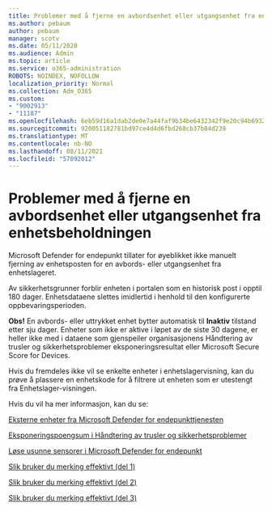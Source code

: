 ```yaml
---
title: Problemer med å fjerne en avbordsenhet eller utgangsenhet fra enhetsbeholdningen
ms.author: pebaum
author: pebaum
manager: scotv
ms.date: 05/11/2020
ms.audience: Admin
ms.topic: article
ms.service: o365-administration
ROBOTS: NOINDEX, NOFOLLOW
localization_priority: Normal
ms.collection: Adm_O365
ms.custom:
- "9002913"
- "11187"
ms.openlocfilehash: 6eb59d16a1dab2de0e7a44faf9b34be6432342f9e20c94b6932e69e937751add
ms.sourcegitcommit: 920051182781bd97ce4d4d6fbd268cb37b84d239
ms.translationtype: MT
ms.contentlocale: nb-NO
ms.lasthandoff: 08/11/2021
ms.locfileid: "57892012"
---
```

# <a name="issues-with-removing-an-offboarded-or-decommissioned-device-from-the-device-inventory"></a>Problemer med å fjerne en avbordsenhet eller utgangsenhet fra enhetsbeholdningen

Microsoft Defender for endepunkt tillater for øyeblikket ikke manuelt fjerning av enhetsposten for en avbords- eller utgangsenhet fra enhetslageret.

Av sikkerhetsgrunner forblir enheten i portalen som en historisk post i opptil 180 dager. Enhetsdataene slettes imidlertid i henhold til den konfigurerte oppbevaringsperioden.

**Obs!** En avbords- eller uttrykket enhet bytter automatisk til **Inaktiv** tilstand etter sju dager. Enheter som ikke er aktive i løpet av de siste 30 dagene, er heller ikke med i dataene som gjenspeiler organisasjonens Håndtering av trusler og sikkerhetsproblemer eksponeringsresultat eller Microsoft Secure Score for Devices.
 
Hvis du fremdeles ikke vil se enkelte enheter i enhetslagervisning, kan du prøve å plassere en enhetskode for å filtrere ut enheten som er utestengt fra Enhetslager-visningen.

Hvis du vil ha mer informasjon, kan du se:

[Eksterne enheter fra Microsoft Defender for endepunkttjenesten](https://docs.microsoft.com/microsoft-365/security/defender-endpoint/offboard-machines.md)

[Eksponeringspoengsum i Håndtering av trusler og sikkerhetsproblemer](https://docs.microsoft.com/microsoft-365/security/defender-endpoint/tvm-exposure-score.md)

[Løse usunne sensorer i Microsoft Defender for endepunkt](https://docs.microsoft.com/microsoft-365/security/defender-endpoint/fix-unhealthy-sensors#inactive-devices.md)

[Slik bruker du merking effektivt (del 1)](https://techcommunity.microsoft.com/t5/microsoft-defender-for-endpoint/how-to-use-tagging-effectively-part-1/ba-p/1964058)

[Slik bruker du merking effektivt (del 2)](https://techcommunity.microsoft.com/t5/microsoft-defender-for-endpoint/how-to-use-tagging-effectively-part-2/ba-p/1962008)

[Slik bruker du merking effektivt (del 3)](https://techcommunity.microsoft.com/t5/microsoft-defender-for-endpoint/how-to-use-tagging-effectively-part-3/ba-p/1964073)




